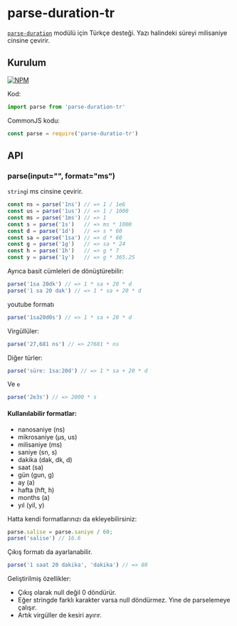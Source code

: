 # parse-duration-tr
[`parse-duration`](https://npmjs.org/package/parse-duration-tr) modülü için Türkçe desteği.
Yazı halindeki süreyi milisaniye cinsine çevirir.

## Kurulum

[![NPM](https://nodei.co/npm/parse-duration-tr.png?mini=true)](https://npmjs.org/package/parse-duration-tr)

Kod:

```js
import parse from 'parse-duration-tr'
```

CommonJS kodu:

```js
const parse = require('parse-duratio-tr')
```

## API

### parse(input="", format="ms")

`string`i ms cinsine çevirir.

```js
const ns = parse('1ns') // => 1 / 1e6
const us = parse('1us') // => 1 / 1000
const ms = parse('1ms') // => 1
const s = parse('1s')   // => ms * 1000
const d = parse('1d')   // => s * 60
const sa = parse('1sa') // => d * 60
const g = parse('1g')   // => sa * 24
const h = parse('1h')   // => g * 7
const y = parse('1y')   // => g * 365.25
```

Ayrıca basit cümleleri de dönüştürebilir:

```js
parse('1sa 20dk') // => 1 * sa + 20 * d
parse('1 sa 20 dak') // => 1 * sa + 20 * d
```

youtube formatı

```js
parse('1sa20d0s') // => 1 * sa + 20 * d
```

Virgüllüler:

```js
parse('27,681 ns') // => 27681 * ns
```

Diğer türler:

```js
parse('süre: 1sa:20d') // => 1 * sa + 20 * d
```

Ve `e`

```js
parse('2e3s') // => 2000 * s
```

#### Kullanılabilir formatlar:
- nanosaniye (ns)
- mikrosaniye (μs, us)
- milisaniye (ms)
- saniye (sn, s)
- dakika (dak, dk, d)
- saat (sa)
- gün (gun, g)
- ay (a)
- hafta (hft, h)
- months (a)
- yıl (yil, y)

Hatta kendi formatlarınızı da ekleyebilirsiniz:

```js
parse.salise = parse.saniye / 60;
parse('salise') // 16.6
```

Çıkış formatı da ayarlanabilir.

```js
parse('1 saat 20 dakika', 'dakika') // => 80
```

Geliştirilmiş özellikler:
- Çıkış olarak null değil 0 döndürür.
- Eğer stringde farklı karakter varsa null döndürmez. Yine de parselemeye çalışır.
- Artık virgüller de kesiri ayırır.